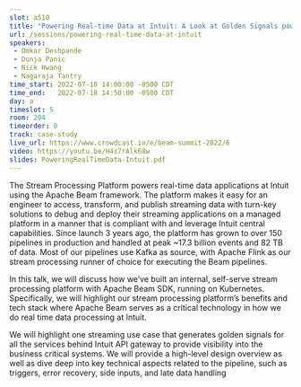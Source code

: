 ```yaml
---
slot: a510
title: "Powering Real-time Data at Intuit: A Look at Golden Signals powered by Beam"
url: /sessions/powering-real-time-data-at-intuit
speakers:
 - Omkar Deshpande
 - Dunja Panic
 - Nick Hwang
 - Nagaraja Tantry
time_start: 2022-07-18 14:00:00 -0500 CDT
time_end:   2022-07-18 14:50:00 -0500 CDT
day: a
timeslot: 5
room: 204
timeorder: 0
track: case-study
live_url: https://www.crowdcast.io/e/beam-summit-2022/6
video: https://youtu.be/H4s7rAlk68w
slides: PoweringRealTimeData-Intuit.pdf
---
```


The Stream Processing Platform powers real-time data applications at Intuit using the Apache Beam framework. The platform makes it easy for an engineer to access, transform, and publish streaming data with turn-key solutions to debug and deploy their streaming applications on a managed platform in a manner that is compliant with and leverage Intuit central capabilities. Since launch 3 years ago, the platform has grown to over 150 pipelines in production and handled at peak ~17.3 billion events and 82 TB of data. Most of our pipelines use Kafka as source, with Apache Flink as our stream processing runner of choice for executing the Beam pipelines.
 
In this talk, we will discuss how we’ve built an internal, self-serve stream processing platform with Apache Beam SDK, running on Kubernetes. Specifically, we will highlight our stream processing platform’s benefits and tech stack where Apache Beam serves as a critical technology in how we do real time data processing at Intuit. 
  
We will highlight one streaming use case that generates golden signals for all the services behind Intuit API gateway to provide visibility into the business critical systems. We will provide a high-level design overview as well as dive deep into key technical aspects related to the pipeline, such as triggers, error recovery, side inputs, and late data handling